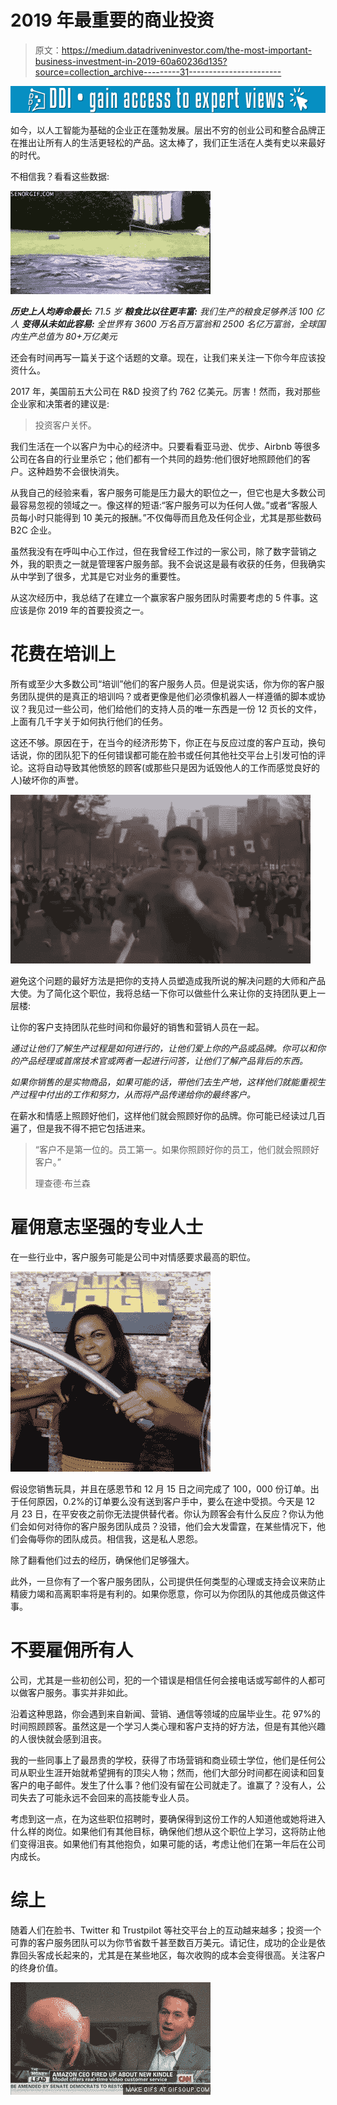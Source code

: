 # 2019 年最重要的商业投资

> 原文：<https://medium.datadriveninvestor.com/the-most-important-business-investment-in-2019-60a60236d135?source=collection_archive---------31----------------------->

[![](img/77922e0750904f3fb36ccf737b6862b3.png)](http://www.track.datadriveninvestor.com/1B9E)

如今，以人工智能为基础的企业正在蓬勃发展。层出不穷的创业公司和整合品牌正在推出让所有人的生活更轻松的产品。这太棒了，我们正生活在人类有史以来最好的时代。

不相信我？看看这些数据:

![](img/0f379558c683e1e3d6f8c0b448e879db.png)

***历史上人均寿命最长:*** *71.5 岁* ***粮食比以往更丰富:*** *我们生产的粮食足够养活 100 亿人* ***变得从未如此容易:*** *全世界有 3600 万名百万富翁和 2500 名亿万富翁，全球国内生产总值为 80+万亿美元*

还会有时间再写一篇关于这个话题的文章。现在，让我们来关注一下你今年应该投资什么。

2017 年，美国前五大公司在 R&D 投资了约 762 亿美元。厉害！然而，我对那些企业家和决策者的建议是:

> 投资客户关怀。

我们生活在一个以客户为中心的经济中。只要看看亚马逊、优步、Airbnb 等很多公司在各自的行业里杀它；他们都有一个共同的趋势:他们很好地照顾他们的客户。这种趋势不会很快消失。

从我自己的经验来看，客户服务可能是压力最大的职位之一，但它也是大多数公司最容易忽视的领域之一。像这样的短语:“客户服务可以为任何人做。”或者“客服人员每小时只能得到 10 美元的报酬。”不仅侮辱而且危及任何企业，尤其是那些数码 B2C 企业。

虽然我没有在呼叫中心工作过，但在我曾经工作过的一家公司，除了数字营销之外，我的职责之一就是管理客户服务部。我不会说这是最有收获的任务，但我确实从中学到了很多，尤其是它对业务的重要性。

从这次经历中，我总结了在建立一个赢家客户服务团队时需要考虑的 5 件事。这应该是你 2019 年的首要投资之一。

# 花费在培训上

所有或至少大多数公司“培训”他们的客户服务人员。但是说实话，你为你的客户服务团队提供的是真正的培训吗？或者更像是他们必须像机器人一样遵循的脚本或协议？我见过一些公司，他们给他们的支持人员的唯一东西是一份 12 页长的文件，上面有几千字关于如何执行他们的任务。

这还不够。原因在于，在当今的经济形势下，你正在与反应过度的客户互动，换句话说，你的团队犯下的任何错误都可能在脸书或任何其他社交平台上引发可怕的评论。这将自动导致其他愤怒的顾客(或那些只是因为诋毁他人的工作而感觉良好的人)破坏你的声誉。

![](img/143e92639934f876cc12ea98169d197e.png)

避免这个问题的最好方法是把你的支持人员塑造成我所说的解决问题的大师和产品大使。为了简化这个职位，我将总结一下你可以做些什么来让你的支持团队更上一层楼:

让你的客户支持团队花些时间和你最好的销售和营销人员在一起。

*通过让他们了解生产过程是如何进行的，让他们爱上你的产品或品牌。你可以和你的产品经理或首席技术官或两者一起进行问答，让他们了解产品背后的东西。*

*如果你销售的是实物商品，如果可能的话，带他们去生产地，这样他们就能重视生产过程中付出的工作和努力，从而将产品传递给你的最终客户。*

在薪水和情感上照顾好他们，这样他们就会照顾好你的品牌。你可能已经读过几百遍了，但是我不得不把它包括进来。

> “客户不是第一位的。员工第一。如果你照顾好你的员工，他们就会照顾好客户。”
> 
> 理查德·布兰森

# 雇佣意志坚强的专业人士

在一些行业中，客户服务可能是公司中对情感要求最高的职位。

![](img/3c357000ae20b6036bdda3c7c09e3470.png)

假设您销售玩具，并且在感恩节和 12 月 15 日之间完成了 100，000 份订单。出于任何原因，0.2%的订单要么没有送到客户手中，要么在途中受损。今天是 12 月 23 日，在平安夜之前你无法提供替代者。你认为顾客会有什么反应？你认为他们会如何对待你的客户服务团队成员？没错，他们会大发雷霆，在某些情况下，他们会侮辱你的团队成员。相信我，这是私人恩怨。

除了翻看他们过去的经历，确保他们足够强大。

此外，一旦你有了一个客户服务团队，公司提供任何类型的心理或支持会议来防止精疲力竭和高离职率将是有利的。如果你愿意，你可以为你团队的其他成员做这件事。

# 不要雇佣所有人

公司，尤其是一些初创公司，犯的一个错误是相信任何会接电话或写邮件的人都可以做客户服务。事实并非如此。

沿着这种思路，你会遇到来自新闻、营销、通信等领域的应届毕业生。花 97%的时间照顾顾客。虽然这是一个学习人类心理和客户支持的好方法，但是有其他兴趣的人很快就会感到沮丧。

我的一些同事上了最昂贵的学校，获得了市场营销和商业硕士学位，他们是任何公司从职业生涯开始就希望拥有的顶尖人物；然而，他们大部分时间都在阅读和回复客户的电子邮件。发生了什么事？他们没有留在公司就走了。谁赢了？没有人，公司失去了可能永远不会回来的高技能专业人员。

考虑到这一点，在为这些职位招聘时，要确保得到这份工作的人知道他或她将进入什么样的岗位。如果他们有其他目标，确保他们想从这个职位上学习，这将防止他们变得沮丧。如果他们有其他抱负，如果可能的话，考虑让他们在第一年后在公司内成长。

# 综上

随着人们在脸书、Twitter 和 Trustpilot 等社交平台上的互动越来越多；投资一个可靠的客户服务团队可以为你节省数千甚至数百万美元。请记住，成功的企业是依靠回头客成长起来的，尤其是在某些地区，每次收购的成本会变得很高。关注客户的终身价值。

![](img/e21f6189648b131b20305c5c82dce1b5.png)